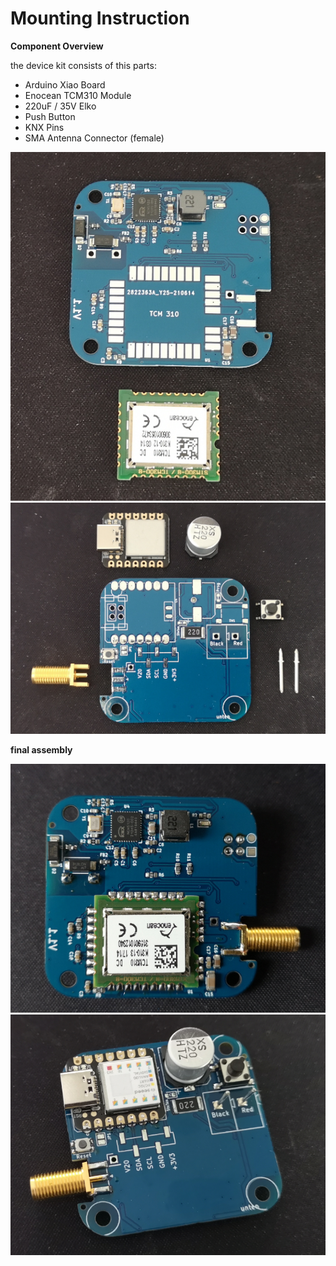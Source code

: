 # Mounting Instruction

**Component Overview** 

the device kit consists of this parts:

- Arduino Xiao Board
- Enocean TCM310 Module
- 220uF / 35V Elko
- Push Button
- KNX Pins
- SMA Antenna Connector (female) 

![Antenna-Icon](Bestueckung_Bot.png)
![Antenna-Icon](Bestueckung_Top.png)


**final assembly** 

![Antenna-Icon](Bestueckung_Bot_final.png)
![Antenna-Icon](Bestueckung_Top_final.png)
